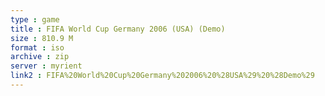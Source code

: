 ```yaml
---
type : game
title : FIFA World Cup Germany 2006 (USA) (Demo)
size : 810.9 M
format : iso
archive : zip
server : myrient
link2 : FIFA%20World%20Cup%20Germany%202006%20%28USA%29%20%28Demo%29
---
```

